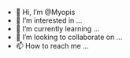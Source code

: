 - 👋 Hi, I’m @Myopis
- 👀 I’m interested in ...
- 🌱 I’m currently learning ...
- 💞️ I’m looking to collaborate on ...
- 📫 How to reach me ...

<!---
Myopis/Myopis is a ✨ special ✨ repository because its `README.md` (this file) appears on your GitHub profile.
You can click the Preview link to take a look at your changes.
--->
